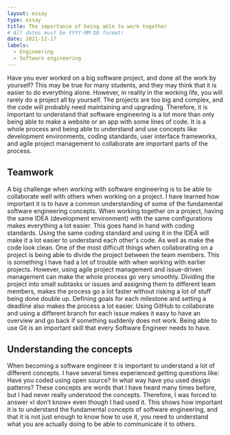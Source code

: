 ```yaml
---
layout: essay
type: essay
title: The importance of being able to work together 
# All dates must be YYYY-MM-DD format!
date: 2021-12-17
labels:
  - Engineering
  - Software engineering 
---
```


Have you ever worked on a big software project, and done all the work by yourself? This may be true for many students, and they may think that it is easier to do everything alone. However, in reality in the working life, you will rarely do a project all by yourself. The projects are too big and complex, and the code will probably need maintaining and upgrading. Therefore, it is important to understand that software engineering is a lot more than only being able to make a website or an app with some lines of code. It is a whole process and being able to understand and use concepts like development environments, coding standards, user interface frameworks, and agile project management to collaborate are important parts of the process. 

## Teamwork
A big challenge when working with software engineering is to be able to collaborate well with others when working on a project. I have learned how important it is to have a common understanding of some of the fundamental software engineering concepts. When working together on a project, having the same IDEA (development environment) with the same configurations makes everything a lot easier. This goes hand in hand with coding standards. Using the same coding standard and using it in the IDEA will make it a lot easier to understand each other's code. As well as make the code look clean. One of the most difficult things when collaborating on a project is being able to divide the project between the team members. This is something I have had a lot of trouble with when working with earlier projects. However, using agile project management and issue-driven management can make the whole process go very smoothly. Dividing the project into small subtasks or issues and assigning them to different team members, makes the process go a lot faster without risking a lot of stuff being done double up. Defining goals for each milestone and setting a deadline also makes the process a lot easier. Using GitHub to collaborate and using a different branch for each issue makes it easy to have an overview and go back if something suddenly does not work. Being able to use Git is an important skill that every Software Engineer needs to have.

## Understanding the concepts
When becoming a software engineer it is important to understand a lot of different concepts. I have several times experienced getting questions like: Have you coded using open source? In what way have you used design patterns? These concepts are words that I have heard many times before, but I had never really understood the concepts. Therefore, I was forced to answer «I don’t know» even though I had used it. This shows how important it is to understand the fundamental concepts of software engineering, and that it is not just enough to know how to use it, you need to understand what you are actually doing to be able to communicate it to others.

